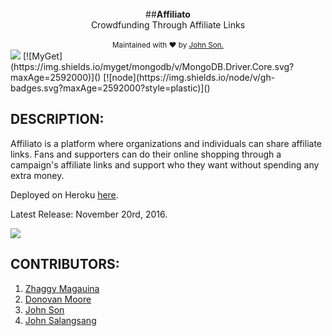<br />

<div align="center">##<strong>Affiliato</strong></div>
<div align="center">Crowdfunding Through Affiliate Links</div>

<br />

<div align="center">
  <sub>Maintained with ❤️ by <a href="http://algorhythm.tech">John Son.</a></sub>
</div>

 <img src="https://camo.githubusercontent.com/1c5c800fbdabc79cfaca8c90dd47022a5b5c7486/68747470733a2f2f696d672e736869656c64732e696f2f62616467652f636f64652532307374796c652d616972626e622d627269676874677265656e2e7376673f7374796c653d666c61742d737175617265" />
 [![MyGet](https://img.shields.io/myget/mongodb/v/MongoDB.Driver.Core.svg?maxAge=2592000)]()
 [![node](https://img.shields.io/node/v/gh-badges.svg?maxAge=2592000?style=plastic)]()

 ## DESCRIPTION:
 Affiliato is a platform where organizations and individuals can share affiliate links. Fans and supporters can do their online shopping through a campaign's affiliate links and support who they want without spending any extra money.

 Deployed on Heroku [here](https://warm-river-73199.herokuapp.com/).

 Latest Release: November 20rd, 2016.

 <img src="http://i.imgur.com/N8YpPxV.jpg" />

 ## CONTRIBUTORS:
   1. [Zhaggy Magauina](https://github.com/Zhaggy)
   2. [Donovan Moore](https://github.com/donbobvanbirt)
   3. [John Son](https://github.com/Nemsae)
   4. [John Salangsang](https://github.com/johnsalay)
